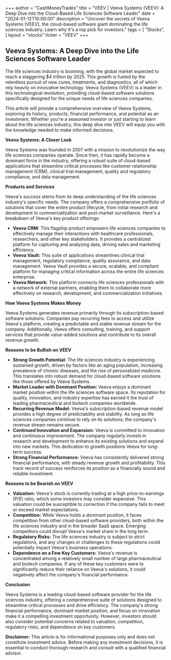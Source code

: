 +++
author = "CashMoneyTrades"
title = "VEEV |  Veeva Systems (VEEV): A Deep Dive into the Cloud-Based Life Sciences Software Leader"
date = "2024-01-12T10:00:00"
description = "Uncover the secrets of Veeva Systems (VEEV), the cloud-based software giant dominating the life sciences industry. Learn why it's a top pick for investors."
tags = [
"Stocks",
]
layout = "stocks"
ticker = "VEEV"
+++
        


## Veeva Systems: A Deep Dive into the Life Sciences Software Leader

The life sciences industry is booming, with the global market expected to reach a staggering $4 trillion by 2025. This growth is fueled by the relentless pursuit of new cures, treatments, and diagnostics, all of which rely heavily on innovative technology.  Veeva Systems (VEEV) is a leader in this technological revolution, providing cloud-based software solutions specifically designed for the unique needs of life sciences companies. 

This article will provide a comprehensive overview of Veeva Systems, exploring its history, products, financial performance, and potential as an investment. Whether you're a seasoned investor or just starting to learn about the life sciences industry, this deep dive into VEEV will equip you with the knowledge needed to make informed decisions.

**Veeva Systems: A Closer Look**

Veeva Systems was founded in 2007 with a mission to revolutionize the way life sciences companies operate. Since then, it has rapidly become a dominant force in the industry, offering a robust suite of cloud-based applications that streamline critical processes like customer relationship management (CRM), clinical trial management, quality and regulatory compliance, and data management.

**Products and Services**

Veeva's success stems from its deep understanding of the life sciences industry's specific needs. The company offers a comprehensive portfolio of solutions that cover the entire product lifecycle, from initial research and development to commercialization and post-market surveillance. Here's a breakdown of Veeva's key product offerings:

* **Veeva CRM:** This flagship product empowers life sciences companies to effectively manage their interactions with healthcare professionals, researchers, and other key stakeholders. It provides a centralized platform for capturing and analyzing data, driving sales and marketing efficiency.
* **Veeva Vault:** This suite of applications streamlines clinical trial management, regulatory compliance, quality assurance, and data management. Veeva Vault provides a secure, scalable, and compliant platform for managing critical information across the entire life sciences enterprise.
* **Veeva Network:** This platform connects life sciences professionals with a network of external partners, enabling them to collaborate more effectively on research, development, and commercialization initiatives.

**How Veeva Systems Makes Money**

Veeva Systems generates revenue primarily through its subscription-based software solutions. Companies pay recurring fees to access and utilize Veeva's platform, creating a predictable and stable revenue stream for the company. Additionally, Veeva offers consulting, training, and support services that provide value-added solutions and contribute to its overall revenue growth.

**Reasons to be Bullish on VEEV**

* **Strong Growth Potential:** The life sciences industry is experiencing sustained growth, driven by factors like an aging population, increasing prevalence of chronic diseases, and the rise of personalized medicine. This translates into robust demand for cloud-based software solutions like those offered by Veeva Systems.
* **Market Leader with Dominant Position:** Veeva enjoys a dominant market position within the life sciences software space. Its reputation for quality, innovation, and industry expertise has earned it the trust of leading pharmaceutical and biotech companies worldwide.
* **Recurring Revenue Model:** Veeva's subscription-based revenue model provides a high degree of predictability and stability. As long as life sciences companies continue to rely on its solutions, the company's revenue stream remains secure.
* **Continued Innovation and Expansion:** Veeva is committed to innovation and continuous improvement. The company regularly invests in research and development to enhance its existing solutions and expand into new markets. This dedication to growth positions Veeva for long-term success.
* **Strong Financial Performance:** Veeva has consistently delivered strong financial performance, with steady revenue growth and profitability. This track record of success reinforces its position as a financially sound and reliable investment.

**Reasons to be Bearish on VEEV**

* **Valuation:** Veeva's stock is currently trading at a high price-to-earnings (P/E) ratio, which some investors may consider expensive. This valuation could be susceptible to correction if the company fails to meet or exceed market expectations.
* **Competition:** While Veeva holds a dominant position, it faces competition from other cloud-based software providers, both within the life sciences industry and in the broader SaaS space. Emerging competitors could disrupt Veeva's market share in the long term.
* **Regulatory Risks:** The life sciences industry is subject to strict regulations, and any changes or challenges to these regulations could potentially impact Veeva's business operations. 
* **Dependence on a Few Key Customers:** Veeva's revenue is concentrated among a relatively small number of large pharmaceutical and biotech companies. If any of these key customers were to significantly reduce their reliance on Veeva's solutions, it could negatively affect the company's financial performance.

**Conclusion**

Veeva Systems is a leading cloud-based software provider for the life sciences industry, offering a comprehensive suite of solutions designed to streamline critical processes and drive efficiency. The company's strong financial performance, dominant market position, and focus on innovation make it a compelling investment opportunity. However, investors should also consider potential concerns related to valuation, competition, regulatory risks, and dependence on key customers.

**Disclaimer:** This article is for informational purposes only and does not constitute investment advice. Before making any investment decisions, it is essential to conduct thorough research and consult with a qualified financial advisor. 

        